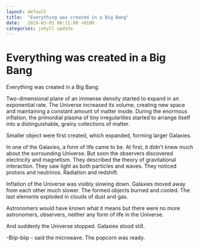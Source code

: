 ```yaml
---
layout: default
title:  "Everything was created in a Big Bang"
date:   2019-03-05 00:11:00 +0100
categories: jekyll update
---
```


# Everything was created in a Big Bang

Everything was created in a Big Bang.

Two-dimensional plane of an immense density started to expand in an exponential rate. The Universe increased its volume, creating new space and maintaining a constant amount of matter inside. During the enormous inflation, the primordial plasma of tiny irregularities started to arrange itself into a distinguishable, grainy collections of matter.

Smaller object were first created, which expanded, forming larger Galaxies.

In one of the Galaxies, a form of life came to be. At first, it didn’t knew much about the surrounding Universe. But soon the observers discovered electricity and magnetism. They described the theory of gravitational interaction. They saw light as both particles and waves. They noticed protons and neutrinos. Radiation and redshift.

Inflation of the Universe was visibly slowing down. Galaxies moved away from each other much slower. The formed objects burned and cooled. The last elements exploded in clouds of dust and gas.

Astronomers would have known what it means but there were no more astronomers, observers, neither any form of life in the Universe.

And suddenly the Universe stopped. Galaxies stood still.

-Biip-biip - said the microwave. The popcorn was ready.

